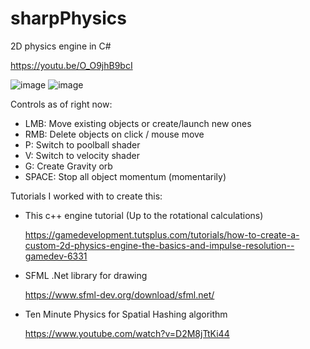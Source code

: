 # sharpPhysics
2D physics engine in C#

https://youtu.be/O_O9jhB9bcI

![image](https://github.com/user-attachments/assets/f51c6901-9197-45fd-956d-20997dabc3d1)
![image](https://github.com/user-attachments/assets/b32b5011-4df3-4fcf-81ab-707044529b9f)


Controls as of right now:

* LMB: Move existing objects or create/launch new ones
* RMB: Delete objects on click / mouse move
* P: Switch to poolball shader
* V: Switch to velocity shader
* G: Create Gravity orb
* SPACE: Stop all object momentum (momentarily)

Tutorials I worked with to create this:

* This c++ engine tutorial (Up to the rotational calculations)

    https://gamedevelopment.tutsplus.com/tutorials/how-to-create-a-custom-2d-physics-engine-the-basics-and-impulse-resolution--gamedev-6331

* SFML .Net library for drawing
  
    https://www.sfml-dev.org/download/sfml.net/
  
* Ten Minute Physics for Spatial Hashing algorithm

    https://www.youtube.com/watch?v=D2M8jTtKi44
